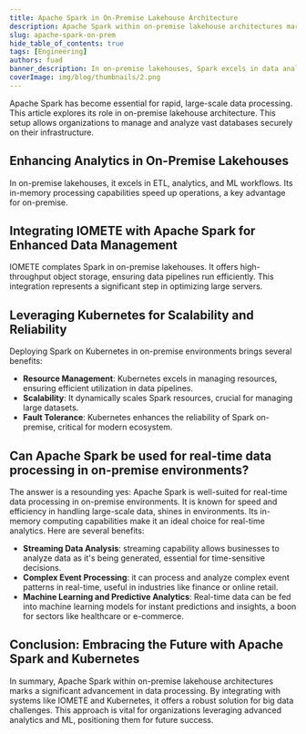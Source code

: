 ```yaml
---
title: Apache Spark in On-Premise Lakehouse Architecture
description: Apache Spark within on-premise lakehouse architectures marks a significant advancement in data processing. Integrating with systems like IOMETE and Kubernetes,
slug: apache-spark-on-prem
hide_table_of_contents: true
tags: [Engineering]
authors: fuad
banner_description: In on-premise lakehouses, Spark excels in data analytics, and ML workflows
coverImage: img/blog/thumbnails/2.png
---
```


Apache Spark has become essential for rapid, large-scale data processing. This article explores its role in on-premise lakehouse architecture. This setup allows organizations to manage and analyze vast databases securely on their infrastructure.

## **Enhancing Analytics in On-Premise Lakehouses**

In on-premise lakehouses, it excels in ETL, analytics, and ML workflows. Its in-memory processing capabilities speed up operations, a key advantage for on-premise.

## **Integrating IOMETE with Apache Spark for Enhanced Data Management**

IOMETE complates Spark in on-premise lakehouses. It offers high-throughput object storage, ensuring data pipelines run efficiently. This integration represents a significant step in optimizing large servers.

## **Leveraging Kubernetes for Scalability and Reliability**

Deploying Spark on Kubernetes in on-premise environments brings several benefits:

- **Resource Management**: Kubernetes excels in managing resources, ensuring efficient utilization in data pipelines.
- **Scalability**: It dynamically scales Spark resources, crucial for managing large datasets.
- **Fault Tolerance**: Kubernetes enhances the reliability of Spark on-premise, critical for modern ecosystem.

## **Can Apache Spark be used for real-time data processing in on-premise environments?**

The answer is a resounding yes: Apache Spark is well-suited for real-time data processing in on-premise environments. It is known for speed and efficiency in handling large-scale data, shines in environments. Its in-memory computing capabilities make it an ideal choice for real-time analytics. Here are several benefits:

- **Streaming Data Analysis**: streaming capability allows businesses to analyze data as it's being generated, essential for time-sensitive decisions.
- **Complex Event Processing**: it can process and analyze complex event patterns in real-time, useful in industries like finance or online retail.
- **Machine Learning and Predictive Analytics**: Real-time data can be fed into machine learning models for instant predictions and insights, a boon for sectors like healthcare or e-commerce.

## **Conclusion: Embracing the Future with Apache Spark and Kubernetes**

In summary, Apache Spark within on-premise lakehouse architectures marks a significant advancement in data processing. By integrating with systems like IOMETE and Kubernetes, it offers a robust solution for big data challenges. This approach is vital for organizations leveraging advanced analytics and ML, positioning them for future success.
